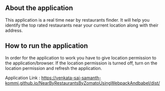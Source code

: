 <h2>About the application</h2>

This application is a real time near by restaurants finder. It will help you identify the top rated restaurants near your current location along with their address.

<h2>How to run the application</h2>

In order for the application to work you have to give location permission to the application/browser.
If the location permission is turned off, turn on the location permission and refresh the application.

Application Link :  https://venkata-sai-samanth-kommi.github.io/NearByRestaurantsByZomatoUsingWebpackAndbabel/dist/
